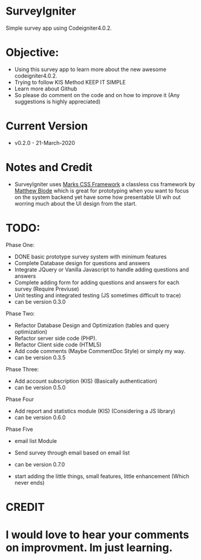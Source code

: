 # SurveyIgniter
Simple survey app using Codeigniter4.0.2.

# Objective:
- Using this survey app to learn more about the new awesome codeigniter4.0.2.
- Trying to follow KIS Method KEEP IT SIMPLE
- Learn more about Github
- So please do comment on the code and on how to improve it (Any suggestions is highly appreciated)

# Current Version
- v0.2.0 - 21-March-2020

# Notes and Credit
- SurveyIgniter uses [Marks CSS Framework](https://mblode.github.io/marx/) a classless css framework by [Matthew Blode](https://github.com/mblode) which is great for prototyping when you want to focus on the system backend yet have some how presentable UI wih out worring much about the UI design from the start.

# TODO:

Phase One:
- DONE basic prototype survey system with minimum features
- Complete Database design for questions and answers
- Integrate JQuery or Vanilla Javascript to handle adding questions and answers 
- Complete adding form for adding questions and answers for each survey (Require Previuse)
- Unit testing and integrated testing (JS sometimes difficult to trace)
- can be version 0.3.0

Phase Two:
- Refactor Database Design and Optimization (tables and query optimization)
- Refactor server side code (PHP).
- Refactor Client side code (HTML5)
- Add code comments (Maybe CommentDoc Style) or simply my way.
- can be version 0.3.5

Phase Three:
- Add account subscription (KIS) (Basically authentication)
- can be version 0.5.0

Phase Four
- Add report and statistics module (KIS) (Considering a JS library)
- can be version 0.6.0

Phase Five 
- email list Module
- Send survey through email based on email list
- can be version 0.7.0

- start adding the little things, small features, little enhancement (Which never ends) 


# CREDIT



# I would love to hear your comments on improvment. Im just learning.



